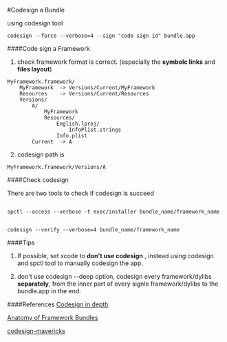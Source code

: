 #Codesign a Bundle

using codesign tool

```
codesign --force --verbose=4 --sign "code sign id" bundle.app
```

####Code sign a Framework

1. check framework format is correct. (especially the __symbolc links__ and __files layout__)

```
MyFramework.framework/
    MyFramework  -> Versions/Current/MyFramework
    Resources    -> Versions/Current/Resources
    Versions/
        A/
            MyFramework
            Resources/
                English.lproj/
                    InfoPlist.strings
                Info.plist
        Current  -> A
```

2. codesign path is

```
MyFramework.framework/Versions/A
```


####Check codesign

There are two tools to check if codesign is succeed

```

spctl --access --verbose -t exec/installer bundle_name/framework_name


codesign --verify --verbose=4 bundle_name/framework_name

```


####Tips

1. If possible, set xcode to __don't use codesign__ , instead using codesign and spctl tool to manually codesign the app.

2. don't use codesign --deep option, codesign every framework/dylibs __separately__, from the inner part of every signle framework/dylibs to the bundle.app in the end.


####References
[Codesign in depth](https://developer.apple.com/library/mac/technotes/tn2206/_index.html#//apple_ref/doc/uid/DTS40007919-CH1-SUBSECTION9)

[Anatomy of Framework Bundles](https://developer.apple.com/library/mac/documentation/MacOSX/Conceptual/BPFrameworks/Concepts/FrameworkAnatomy.html)

[codesign-mavericks](http://furbo.org/2013/10/17/code-signing-and-mavericks/)